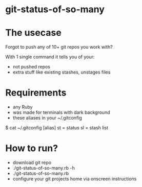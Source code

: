 git-status-of-so-many
=====================

# The usecase

  Forgot to push any of 10+ git repos you work with?

  With 1 single command it tells you of your:
  * not pushed repos
  * extra stuff like existing stashes, unstages files


# Requirements

* any Ruby
* was made for terminals with dark background
* these aliases in your ~/.gitconfig

$ cat ~/.gitconfig
    [alias]
      st = status
      sl = stash list


# How to run?

* download git repo
* ./git-status-of-so-many.rb -h
* ./git-status-of-so-many.rb
* configure your git projects home via onscreen instructions
